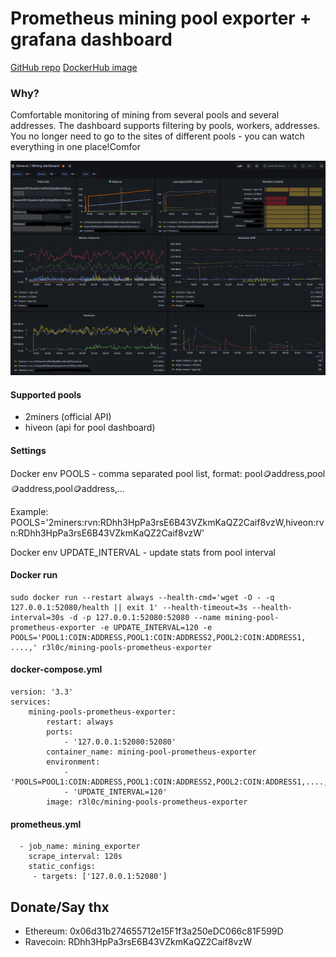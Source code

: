 # Prometheus mining pool exporter + grafana dashboard

[GitHub repo](https://github.com/r3l0c/mining-pool-prometheus-exporter)
[DockerHub image](https://hub.docker.com/r/r3l0c/mining-pools-prometheus-exporter)

### Why?

Comfortable monitoring of mining from several pools and several addresses. The dashboard supports filtering by pools, workers, addresses. You no longer need to go to the sites of different pools - you can watch everything in one place!Comfor

![Grafana dashboard](https://github.com/r3l0c/mining-pool-prometheus-exporter/blob/master/screenshot/scr1.png?raw=true)

#### Supported pools

* 2miners (official API)
* hiveon (api for pool dashboard)

#### Settings

Docker env POOLS - comma separated pool list, format: pool:coin:address,pool:coin:address,pool:coin:address,...

Example: POOLS='2miners:rvn:RDhh3HpPa3rsE6B43VZkmKaQZ2Caif8vzW,hiveon:rvn:RDhh3HpPa3rsE6B43VZkmKaQZ2Caif8vzW'

Docker env UPDATE_INTERVAL - update stats from pool interval

#### Docker run

```
sudo docker run --restart always --health-cmd='wget -O - -q 127.0.0.1:52080/health || exit 1' --health-timeout=3s --health-interval=30s -d -p 127.0.0.1:52080:52080 --name mining-pool-prometheus-exporter -e UPDATE_INTERVAL=120 -e POOLS='POOL1:COIN:ADDRESS,POOL1:COIN:ADDRESS2,POOL2:COIN:ADDRESS1, ....,' r3l0c/mining-pools-prometheus-exporter

```

#### docker-compose.yml

```
version: '3.3'
services:
    mining-pools-prometheus-exporter:
        restart: always
        ports:
            - '127.0.0.1:52080:52080'
        container_name: mining-pool-prometheus-exporter
        environment:
            - 'POOLS=POOL1:COIN:ADDRESS,POOL1:COIN:ADDRESS2,POOL2:COIN:ADDRESS1,....,'
            - 'UPDATE_INTERVAL=120'
        image: r3l0c/mining-pools-prometheus-exporter
```

#### prometheus.yml

```
  - job_name: mining_exporter
    scrape_interval: 120s
    static_configs:
     - targets: ['127.0.0.1:52080']
```

## Donate/Say thx

* Ethereum: 0x06d31b274655712e15F1f3a250eDC066c81F599D
* Ravecoin: RDhh3HpPa3rsE6B43VZkmKaQZ2Caif8vzW
